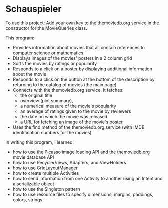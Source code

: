 # Schauspieler
To use this project: Add your own key to the themoviedb.org service in the constructor for the MovieQueries class.

This program:
- Provides information about movies that all contain references to computer science
or mathematics 
- Displays images of the movies' posters in a 2 column grid
- Sorts the movies by ratings or popularity
- Responds to a click on a poster by displaying additional information about the movie
- Responds to a click on the button at the bottom of the description by returning to
the catalog of movies (the main page)
- Connects with the themoviedb.org service. It fetches:
    - the original title
    - overview (plot summary),
    - a numerical measure of the movie's popularity
    - an average of ratings given to the movie by reviewers
    - the date on which the movie was released
    - a URL for fetching an image of the movie's poster
- Uses the find method of the themoviedb.org service (with IMDB identification numbers for the movies)

In writing this program, I learned:
- how to use the Picasso image loading API and the themoviedb.org movie database API
- how to use RecyclerViews, Adapters, and ViewHolders
- how to use GridLayoutManager
- how to create multiple Activities
- how to send information from one Activity to another using an Intent and a serializable object
- how to use the Singleton pattern
- how to use resource files to specify dimensions, margins, paddings, colors, strings
